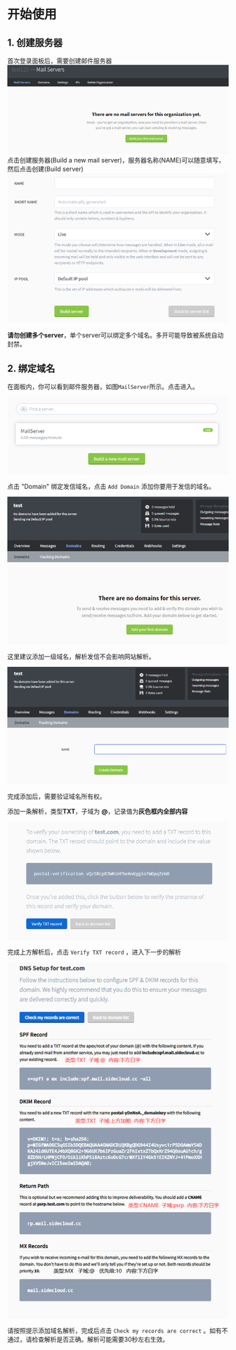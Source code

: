 # 开始使用

## 1. 创建服务器
首次登录面板后，需要创建邮件服务器
![](/assets/images/build-server.png)
点击创建服务器(Build a new mail server)，服务器名称(NAME)可以随意填写，然后点击创建(Build server)
![](/assets/images/create-server.png)

**请勿创建多个server**，单个server可以绑定多个域名。多开可能导致被系统自动封禁。

## 2. 绑定域名
在面板内，你可以看到邮件服务器，如图`MailServer`所示。点击进入。

![](/assets/images/mail-server.png)

点击 "Domain" 绑定发信域名，点击 `Add Domain` 添加你要用于发信的域名。

![](/assets/images/add-domain-1.png)

这里建议添加一级域名，解析发信不会影响网站解析。

![](/assets/images/add-domain-2.png)

完成添加后，需要验证域名所有权。

添加一条解析，类型**TXT**，子域为 **@**，记录值为**灰色框内全部内容**

![](/assets/images/add-domain-txt.png)

完成上方解析后，点击 `Verify TXT record` ，进入下一步的解析

![](/assets/images/domain-dns.png)

请按照提示添加域名解析，完成后点击 `Check my records are correct` 。如有不通过，请检查解析是否正确。解析可能需要30秒左右生效。
